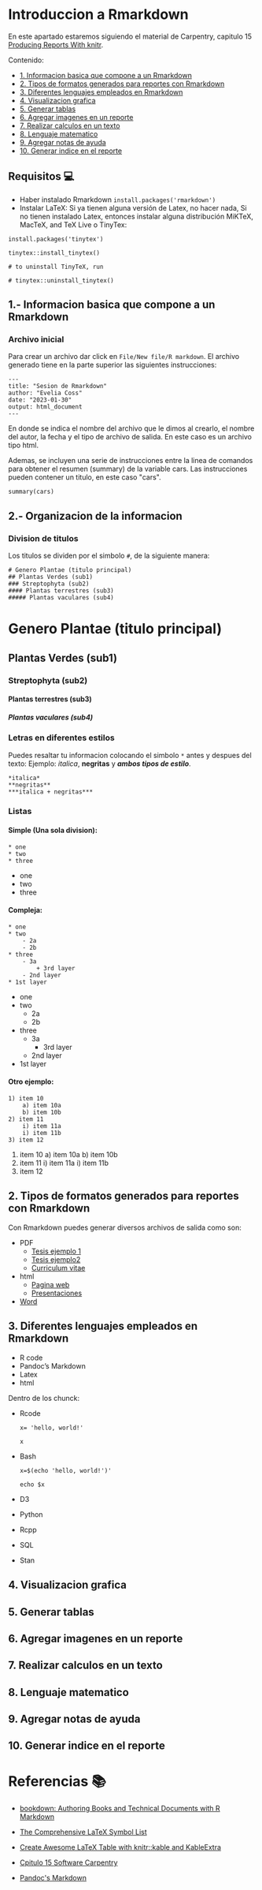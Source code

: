 # Introduccion a Rmarkdown

En este apartado estaremos siguiendo el material de Carpentry, capitulo 15 [Producing Reports With knitr](https://swcarpentry.github.io/r-novice-gapminder/15-knitr-markdown/index.html). 

Contenido:

- [1. Informacion basica que compone a un Rmarkdown](#basic)
- [2. Tipos de formatos generados para reportes con Rmarkdown](#formatos)
- [3. Diferentes lenguajes empleados en Rmarkdown](#lenguajes)
- [4. Visualizacion grafica](#grafica)
- [5. Generar tablas](#tablas)
- [6. Agregar imagenes en un reporte](#imagen)
- [7. Realizar calculos en un texto](#calculo)
- [8. Lenguaje matematico](#mate)
- [9. Agregar notas de ayuda](#note)
- [10. Generar indice en el reporte](#indice)

## Requisitos 💻

* Haber instalado Rmarkdown `install.packages('rmarkdown')`
* Instalar LaTeX: Si ya tienen alguna versión de Latex, no hacer nada, Si no tienen instalado Latex, entonces instalar alguna
distribución MiKTeX, MacTeX, and TeX Live o TinyTex:

`install.packages('tinytex')`

`tinytex::install_tinytex()`

`# to uninstall TinyTeX, run`

`# tinytex::uninstall_tinytex()`


## 1.- Informacion basica que compone a un Rmarkdown  <a name="basic"></a>

### Archivo inicial

Para crear un archivo dar click en `File/New file/R markdown`. El archivo generado tiene en la parte superior las siguientes instrucciones:

```
---
title: "Sesion de Rmarkdown"
author: "Evelia Coss"
date: "2023-01-30"
output: html_document 
---
```

En donde se indica el nombre del archivo que le dimos al crearlo, el nombre del autor, la fecha y el tipo de archivo de salida. En este caso es un archivo tipo html.

Ademas, se incluyen una serie de instrucciones entre la linea de comandos para obtener el resumen (summary) de la variable cars. Las instrucciones pueden contener un titulo, en este caso "cars".

```
summary(cars)
```

## 2.- Organizacion de la informacion

### Division de titulos

Los titulos se dividen por el simbolo `#`, de la siguiente manera:

```
# Genero Plantae (titulo principal)
## Plantas Verdes (sub1)
### Streptophyta (sub2)
#### Plantas terrestres (sub3)
##### Plantas vaculares (sub4)
```

# Genero Plantae (titulo principal)
## Plantas Verdes (sub1)
### Streptophyta (sub2)
#### Plantas terrestres (sub3)
##### Plantas vaculares (sub4)

### Letras en diferentes estilos

Puedes resaltar tu informacion colocando el simbolo `*` antes y despues del texto: Ejemplo: *italica*, **negritas** y ***ambos tipos de estilo***.

```
*italica*
**negritas**
***italica + negritas***
```

### Listas

#### Simple (Una sola division):

```
* one
* two
* three
```

* one
* two
* three

#### Compleja:

```
* one
* two
    - 2a
    - 2b
* three
    - 3a
        + 3rd layer
    - 2nd layer
* 1st layer
```

* one
* two
    - 2a
    - 2b
* three
    - 3a
        + 3rd layer
    - 2nd layer
* 1st layer

#### Otro ejemplo:

```
1) item 10
    a) item 10a
    b) item 10b
2) item 11
    i) item 11a
    i) item 11b
3) item 12
```

1) item 10
    a) item 10a
    b) item 10b
2) item 11
    i) item 11a
    i) item 11b
3) item 12



## 2. Tipos de formatos generados para reportes con Rmarkdown <a name="formatos"></a>

Con Rmarkdown puedes generar diversos archivos de salida como son:

* PDF
  - [Tesis ejemplo 1](https://ourcodingclub.github.io/tutorials/rmarkdown-dissertation/)
  - [Tesis ejemplo2](http://destio.us.es/calvo/memoriatfe/MemoriaTFE_PedroLuque_2017Nov_imprimir2caras.pdf) 
  - [Curriculum vitae](https://elipapa.github.io/markdown-cv/) 
* html
  - [Pagina web](https://bookdown.org/yihui/rmarkdown/html-document.html#table-of-contents)
  - [Presentaciones](https://bookdown.org/yihui/rmarkdown/xaringan.html)
* [Word](https://bookdown.org/yihui/rmarkdown/word-document.html)

## 3. Diferentes lenguajes empleados en Rmarkdown <a name="lenguajes"></a>

* R code 
* Pandoc’s Markdown
* Latex
* html

Dentro de los chunck:
* Rcode

    `x= 'hello, world!'`
    
    `x`

* Bash

    `x=$(echo 'hello, world!')'`
    
    `echo $x`
    
* D3
* Python 
* Rcpp
* SQL
* Stan

## 4. Visualizacion grafica <a name="grafica"></a>

## 5. Generar tablas <a name="tablas"></a>
## 6. Agregar imagenes en un reporte <a name="imagen"></a>
## 7. Realizar calculos en un texto <a name="calculo"></a>

## 8. Lenguaje matematico <a name="mate"></a>

## 9. Agregar notas de ayuda <a name="note"></a>

## 10. Generar indice en el reporte <a name="indice"></a>

# Referencias 📚

- [bookdown: Authoring Books and Technical Documents with R Markdown](https://bookdown.org/yihui/bookdown/)

- [The Comprehensive LaTeX Symbol List](http://tug.ctan.org/info/symbols/comprehensive/symbols-a4.pdf)

- [Create Awesome LaTeX Table with knitr::kable and KableExtra](https://haozhu233.github.io/kableExtra/awesome_table_in_pdf.pdf)

- [Cpitulo 15 Software Carpentry](https://swcarpentry.github.io/r-novice-gapminder/15-knitr-markdown/index.html)

- [Pandoc's Markdown](https://pandoc.org/MANUAL.html#pandocs-markdown)
